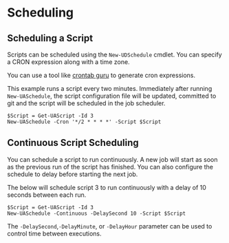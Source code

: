 # Scheduling

## Scheduling a Script

Scripts can be scheduled using the `New-UDSchedule` cmdlet. You can specify a CRON expression along with a time zone. 

You can use a tool like [crontab guru](https://crontab.guru/#4_*_*_*) to generate cron expressions.

This example runs a script every two minutes. Immediately after running `New-UASchedule`, the script configuration file will be updated, committed to git and the script will be scheduled in the job scheduler. 

```text
$Script = Get-UAScript -Id 3
New-UASchedule -Cron '*/2 * * * *' -Script $Script
```

## Continuous Script Scheduling

You can schedule a script to run continuously. A new job will start as soon as the previous run of the script has finished. You can also configure the schedule to delay before starting the next job. 

The below will schedule script 3 to run continuously with a delay of 10 seconds between each run. 

```text
$Script = Get-UAScript -Id 3
New-UASchedule -Continuous -DelaySecond 10 -Script $Script
```

The `-DelaySecond`,`-DelayMinute`, or `-DelayHour` parameter can be used to control time between executions.